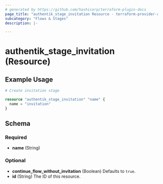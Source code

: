 ```yaml
---
# generated by https://github.com/hashicorp/terraform-plugin-docs
page_title: "authentik_stage_invitation Resource - terraform-provider-authentik"
subcategory: "Flows & Stages"
description: |-

---
```


# authentik_stage_invitation (Resource)



## Example Usage

```terraform
# Create invitation stage

resource "authentik_stage_invitation" "name" {
  name = "invitation"
}
```

<!-- schema generated by tfplugindocs -->
## Schema

### Required

- **name** (String)

### Optional

- **continue_flow_without_invitation** (Boolean) Defaults to `true`.
- **id** (String) The ID of this resource.


